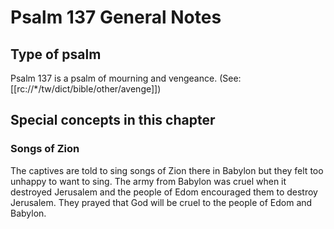 # Psalm 137 General Notes
## Type of psalm

Psalm 137 is a psalm of mourning and vengeance. (See: [[rc://*/tw/dict/bible/other/avenge]])

## Special concepts in this chapter

### Songs of Zion
The captives are told to sing songs of Zion there in Babylon but they felt too unhappy to want to sing. The army from Babylon was cruel when it destroyed Jerusalem and the people of Edom encouraged them to destroy Jerusalem. They prayed that God will be cruel to the people of Edom and Babylon.